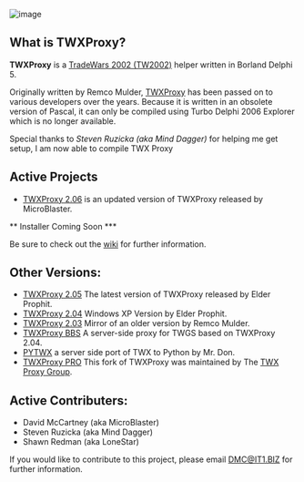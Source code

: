 ![image](https://github.com/MicroBlaster/TWXProxy/blob/master/Source/TWXProxy-MB/TWXP-Logo.jpg)

## What is TWXProxy?

**TWXProxy** is a [TradeWars 2002 (TW2002)](http://www.eisonline.com) helper written in Borland Delphi 5.

Originally written by Remco Mulder, [TWXProxy](https://github.com/erikh/twxproxy) has been passed on to various developers over the years. Because it is written in an obsolete version of Pascal, it can only be compiled using Turbo Delphi 2006 Explorer which is no longer available. 

Special thanks to *Steven Ruzicka (aka Mind Dagger)* for helping me get setup, I am now able to compile TWX Proxy

## Active Projects

* [TWXProxy 2.06](https://github.com/MicroBlaster/TWXProxy/tree/master/Source/TWXProxy-MB) is an updated version of TWXProxy released by MicroBlaster.

** Installer Coming Soon ***

Be sure to check out the [wiki](https://github.com/MicroBlaster/TWXProxy/wiki) for further information.


## Other Versions:
* [TWXProxy 2.05](https://github.com/MicroBlaster/TWXProxy/tree/master/Source/TWXProxy-EP) The latest version of TWXProxy released by Elder Prophit.
* [TWXProxy 2.04](https://github.com/erikh/twxproxy) Windows XP Version by Elder Prophit.
* [TWXProxy 2.03](https://github.com/erikh/twxproxy) Mirror of an older version by Remco Mulder.
* [TWXProxy BBS](https://code.google.com/archive/p/twxproxy-ep/wikis/TwxBbsAdministrationGuide.wiki) A server-side proxy for TWGS based on TWXProxy 2.04.
* [PYTWX](https://bitbucket.org/mrdon/pytwx/src) a server side port of TWX to Python by Mr. Don.
* [TWXProxy PRO](https://sourceforge.net/projects/twxproxy/) This fork of TWXProxy was maintained by The [TWX Proxy Group](http://twxproxy.sourceforge.net/).

## Active Contributers:

* David McCartney (aka MicroBlaster)
* Steven Ruzicka (aka Mind Dagger)
* Shawn Redman (aka LoneStar)

If you would like to contribute to this project, please email DMC@IT1.BIZ for further information.

